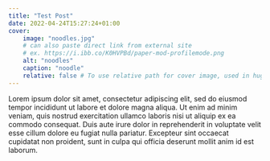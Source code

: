 ```yaml
---
title: "Test Post"
date: 2022-04-24T15:27:24+01:00
cover:
    image: "noodles.jpg"
    # can also paste direct link from external site
    # ex. https://i.ibb.co/K0HVPBd/paper-mod-profilemode.png
    alt: "noodles"
    caption: "noodle"
    relative: false # To use relative path for cover image, used in hugo Page-bundles
---
```

Lorem ipsum dolor sit amet, consectetur adipiscing elit, sed do eiusmod tempor incididunt ut labore et dolore magna aliqua. Ut enim ad minim veniam, quis nostrud exercitation ullamco laboris nisi ut aliquip ex ea commodo consequat. Duis aute irure dolor in reprehenderit in voluptate velit esse cillum dolore eu fugiat nulla pariatur. Excepteur sint occaecat cupidatat non proident, sunt in culpa qui officia deserunt mollit anim id est laborum.
